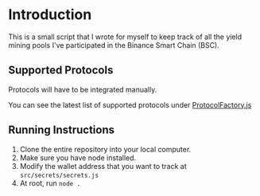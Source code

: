 # Introduction

This is a small script that I wrote for myself to keep track of all the yield mining pools I've participated in the Binance Smart Chain (BSC).

## Supported Protocols

Protocols will have to be integrated manually.

You can see the latest list of supported protocols under [ProtocolFactory.js](https://github.com/lowjiansheng/bsc-portfolio-tracker/blob/main/src/ProtocolFactory.js)

## Running Instructions

1. Clone the entire repository into your local computer.
2. Make sure you have node installed.
3. Modify the wallet address that you want to track at `src/secrets/secrets.js`
4. At root, run `node .`
